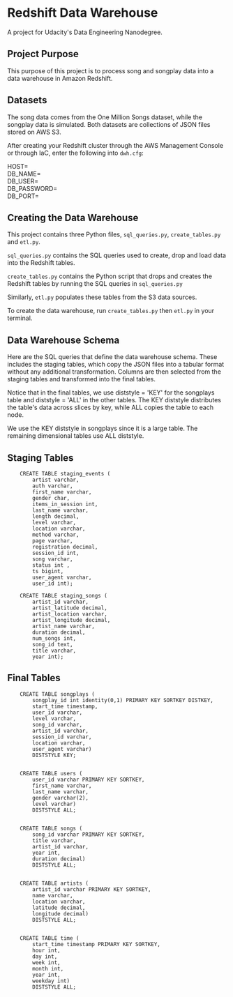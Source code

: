 # Redshift Data Warehouse

A project for Udacity's Data Engineering Nanodegree.

## Project Purpose
This purpose of this project is to process song and songplay data into a data warehouse in Amazon Redshift.

## Datasets
The song data comes from the One Million Songs dataset, while the songplay data is simulated. Both datasets are collections of JSON files stored on AWS S3.

After creating your Redshift cluster through the AWS Management Console or through IaC, enter the following into `dwh.cfg`:

HOST= <br>
DB_NAME= <br>
DB_USER= <br>
DB_PASSWORD= <br>
DB_PORT= <br>

## Creating the Data Warehouse

This project contains three Python files, `sql_queries.py`, `create_tables.py` and `etl.py`. 

`sql_queries.py` contains the SQL queries used to create, drop and load data into the Redshift tables. 

`create_tables.py` contains the Python script that drops and creates the Redshift tables by running the SQL queries in `sql_queries.py`

Similarly, `etl.py` populates these tables from the S3 data sources.

To create the data warehouse, run `create_tables.py` then `etl.py` in your terminal.

## Data Warehouse Schema

Here are the SQL queries that define the data warehouse schema.
These includes the staging tables, which copy the JSON files into a tabular format without any additional transformation.
Columns are then selected from the staging tables and transformed into the final tables.

Notice that in the final tables, we use diststyle = 'KEY' for the songplays table and diststyle = 'ALL' in the other tables.
The KEY diststyle distributes the table's data across slices by key, while ALL copies the table to each node.

We use the KEY diststyle in songplays since it is a large table. The remaining dimensional tables use ALL diststyle. 

## Staging Tables


        CREATE TABLE staging_events (
            artist varchar,
            auth varchar,
            first_name varchar,
            gender char,
            items_in_session int,
            last_name varchar,
            length decimal,
            level varchar,
            location varchar,
            method varchar,
            page varchar,
            registration decimal,
            session_id int,
            song varchar,
            status int ,
            ts bigint,
            user_agent varchar,
            user_id int);

        CREATE TABLE staging_songs (
            artist_id varchar,
            artist_latitude decimal,
            artist_location varchar,
            artist_longitude decimal,
            artist_name varchar,
            duration decimal,
            num_songs int,
            song_id text,
            title varchar, 
            year int);
            
## Final Tables

        CREATE TABLE songplays (
            songplay_id int identity(0,1) PRIMARY KEY SORTKEY DISTKEY,
            start_time timestamp,
            user_id varchar,
            level varchar,
            song_id varchar,
            artist_id varchar,
            session_id varchar,
            location varchar,
            user_agent varchar) 
            DISTSTYLE KEY;


        CREATE TABLE users (
            user_id varchar PRIMARY KEY SORTKEY,
            first_name varchar,
            last_name varchar,
            gender varchar(2),
            level varchar)
            DISTSTYLE ALL;


        CREATE TABLE songs (
            song_id varchar PRIMARY KEY SORTKEY,
            title varchar,
            artist_id varchar,
            year int,
            duration decimal) 
            DISTSTYLE ALL;


        CREATE TABLE artists (
            artist_id varchar PRIMARY KEY SORTKEY,
            name varchar,
            location varchar,
            latitude decimal,
            longitude decimal)
            DISTSTYLE ALL;


        CREATE TABLE time (
            start_time timestamp PRIMARY KEY SORTKEY,
            hour int,
            day int,
            week int,
            month int,
            year int,
            weekday int)
            DISTSTYLE ALL;
